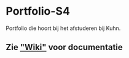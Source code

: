 # Portfolio-S4
Portfolio die hoort bij het afstuderen bij Kuhn.

## Zie ["Wiki"](https://github.com/henk-post/Portfolio-S4/wiki) voor documentatie
